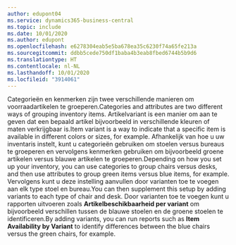 ```yaml
---
author: edupont04
ms.service: dynamics365-business-central
ms.topic: include
ms.date: 10/01/2020
ms.author: edupont
ms.openlocfilehash: e6278304eab5e5ba678ea35c6230f74a65fe213a
ms.sourcegitcommit: ddbb5cede750df1baba4b3eab8fbed6744b5b9d6
ms.translationtype: HT
ms.contentlocale: nl-NL
ms.lasthandoff: 10/01/2020
ms.locfileid: "3914061"
---
```

<span data-ttu-id="360d6-101">Categorieën en kenmerken zijn twee verschillende manieren om voorraadartikelen te groeperen.</span><span class="sxs-lookup"><span data-stu-id="360d6-101">Categories and attributes are two different ways of grouping inventory items.</span></span> <span data-ttu-id="360d6-102">Artikelvariant is een manier om aan te geven dat een bepaald artikel bijvoorbeeld in verschillende kleuren of maten verkrijgbaar is.</span><span class="sxs-lookup"><span data-stu-id="360d6-102">Item variant is a way to indicate that a specific item is available in different colors or sizes, for example.</span></span> <span data-ttu-id="360d6-103">Afhankelijk van hoe u uw inventaris instelt, kunt u categorieën gebruiken om stoelen versus bureaus te groeperen en vervolgens kenmerken gebruiken om bijvoorbeeld groene artikelen versus blauwe artikelen te groeperen.</span><span class="sxs-lookup"><span data-stu-id="360d6-103">Depending on how you set up your inventory, you can use categories to group chairs versus desks, and then use attributes to group green items versus blue items, for example.</span></span> <span data-ttu-id="360d6-104">Vervolgens kunt u deze instelling aanvullen door varianten toe te voegen aan elk type stoel en bureau.</span><span class="sxs-lookup"><span data-stu-id="360d6-104">You can then supplement this setup by adding variants to each type of chair and desk.</span></span> <span data-ttu-id="360d6-105">Door varianten toe te voegen kunt u rapporten uitvoeren zoals **Artikelbeschikbaarheid per variant** om bijvoorbeeld verschillen tussen de blauwe stoelen en de groene stoelen te identificeren.</span><span class="sxs-lookup"><span data-stu-id="360d6-105">By adding variants, you can run reports such as **Item Availability by Variant** to identify differences between the blue chairs versus the green chairs, for example.</span></span>
